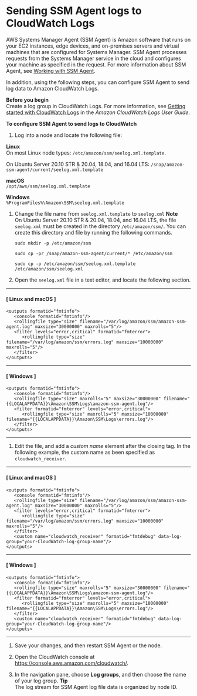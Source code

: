 # Sending SSM Agent logs to CloudWatch Logs<a name="monitoring-ssm-agent"></a>

AWS Systems Manager Agent \(SSM Agent\) is Amazon software that runs on your EC2 instances, edge devices, and on\-premises servers and virtual machines that are configured for Systems Manager\. SSM Agent processes requests from the Systems Manager service in the cloud and configures your machine as specified in the request\. For more information about SSM Agent, see [Working with SSM Agent](ssm-agent.md)\.

In addition, using the following steps, you can configure SSM Agent to send log data to Amazon CloudWatch Logs\. 

**Before you begin**  
Create a log group in CloudWatch Logs\. For more information, see [Getting started with CloudWatch Logs](https://docs.aws.amazon.com/AmazonCloudWatch/latest/logs/CWL_GettingStarted.html) in the *Amazon CloudWatch Logs User Guide*\.

**To configure SSM Agent to send logs to CloudWatch**

1. Log into a node and locate the following file:

**Linux**  
On most Linux node types: `/etc/amazon/ssm/seelog.xml.template`\.

   On Ubuntu Server 20\.10 STR & 20\.04, 18\.04, and 16\.04 LTS: `/snap/amazon-ssm-agent/current/seelog.xml.template`

**macOS**  
`/opt/aws/ssm/seelog.xml.template`

**Windows**  
`%ProgramFiles%\Amazon\SSM\seelog.xml.template`

1. Change the file name from `seelog.xml.template` to `seelog.xml`
**Note**  
On Ubuntu Server 20\.10 STR & 20\.04, 18\.04, and 16\.04 LTS, the file `seelog.xml` must be created in the directory `/etc/amazon/ssm/`\. You can create this directory and file by running the following commands\.  

   ```
   sudo mkdir -p /etc/amazon/ssm
   ```

   ```
   sudo cp -pr /snap/amazon-ssm-agent/current/* /etc/amazon/ssm
   ```

   ```
   sudo cp -p /etc/amazon/ssm/seelog.xml.template /etc/amazon/ssm/seelog.xml
   ```

1. Open the `seelog.xml` file in a text editor, and locate the following section\.

------
#### [ Linux and macOS ]

   ```
   <outputs formatid="fmtinfo">
      <console formatid="fmtinfo"/>
      <rollingfile type="size" filename="/var/log/amazon/ssm/amazon-ssm-agent.log" maxsize="30000000" maxrolls="5"/>
      <filter levels="error,critical" formatid="fmterror">
         <rollingfile type="size" filename="/var/log/amazon/ssm/errors.log" maxsize="10000000" maxrolls="5"/>
      </filter>
   </outputs>
   ```

------
#### [ Windows ]

   ```
   <outputs formatid="fmtinfo">
      <console formatid="fmtinfo"/>
      <rollingfile type="size" maxrolls="5" maxsize="30000000" filename="{{LOCALAPPDATA}}\Amazon\SSM\Logs\amazon-ssm-agent.log"/>
      <filter formatid="fmterror" levels="error,critical">
         <rollingfile type="size" maxrolls="5" maxsize="10000000" filename="{{LOCALAPPDATA}}\Amazon\SSM\Logs\errors.log"/>
      </filter>
   </outputs>
   ```

------

1. Edit the file, and add a *custom name* element after the closing </filter> tag\. In the following example, the custom name as been specified as `cloudwatch_receiver`\.

------
#### [ Linux and macOS ]

   ```
   <outputs formatid="fmtinfo">
      <console formatid="fmtinfo"/>
      <rollingfile type="size" filename="/var/log/amazon/ssm/amazon-ssm-agent.log" maxsize="30000000" maxrolls="5"/>
      <filter levels="error,critical" formatid="fmterror">
         <rollingfile type="size" filename="/var/log/amazon/ssm/errors.log" maxsize="10000000" maxrolls="5"/>
      </filter>
      <custom name="cloudwatch_receiver" formatid="fmtdebug" data-log-group="your-CloudWatch-log-group-name"/>
   </outputs>
   ```

------
#### [ Windows ]

   ```
   <outputs formatid="fmtinfo">
      <console formatid="fmtinfo"/>
      <rollingfile type="size" maxrolls="5" maxsize="30000000" filename="{{LOCALAPPDATA}}\Amazon\SSM\Logs\amazon-ssm-agent.log"/>
      <filter formatid="fmterror" levels="error,critical">
         <rollingfile type="size" maxrolls="5" maxsize="10000000" filename="{{LOCALAPPDATA}}\Amazon\SSM\Logs\errors.log"/>
      </filter>
      <custom name="cloudwatch_receiver" formatid="fmtdebug" data-log-group="your-CloudWatch-log-group-name"/>
   </outputs>
   ```

------

1. Save your changes, and then restart SSM Agent or the node\.

1. Open the CloudWatch console at [https://console\.aws\.amazon\.com/cloudwatch/](https://console.aws.amazon.com/cloudwatch/)\.

1. In the navigation pane, choose **Log groups**, and then choose the name of your log group\.
**Tip**  
The log stream for SSM Agent log file data is organized by node ID\.